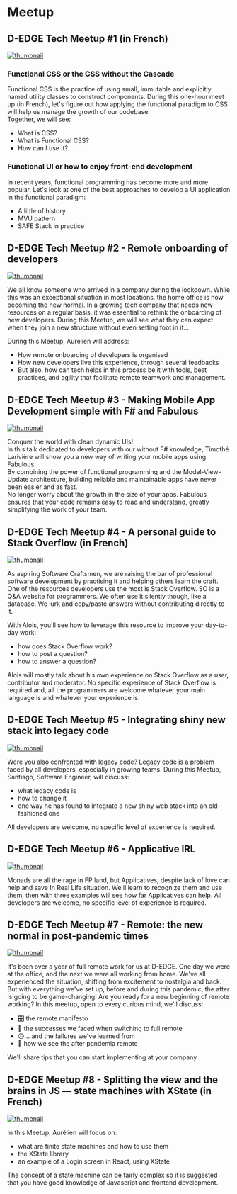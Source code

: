 # Meetup

## D-EDGE Tech Meetup #1 (in French) 

[![thumbnail](thumbnails/1.png)](https://www.youtube.com/watch?v=lcuTJYw-jsw)

<!-- <a href="https://www.youtube.com/watch?v=lcuTJYw-jsw"><img src="https://img.youtube.com/vi/lcuTJYw-jsw/maxresdefault.jpg" width = "259" height="194"></a> -->

### Functional CSS or the CSS without the Cascade

Functional CSS is the practice of using small, immutable and explicitly named utility classes to construct components. During this one-hour meet up (in French), let's figure out how applying the functional paradigm to CSS will help us manage the growth of our codebase.  
Together, we will see:

* What is CSS?
* What is Functional CSS?
* How can I use it?

### Functional UI  or how to enjoy front-end development

In recent years, functional programming has become more and more popular. Let's look at one of the best approaches to develop a UI application in the functional paradigm:

* A little of history
* MVU pattern
* SAFE Stack in practice

## D-EDGE Tech Meetup #2 - Remote onboarding of developers

[![thumbnail](thumbnails/2.png)](https://www.youtube.com/watch?v=IZNDQ83DrTY)

<!-- <a href="https://www.youtube.com/watch?v=IZNDQ83DrTY"><img src="https://github.com/shreyadenny/JoinUs/blob/main/thumbnails/2.png" width = "259" height="194"></a> -->

We all know someone who arrived in a company during the lockdown. While this was an exceptional situation in most locations, the home office is now becoming the new normal. In a growing tech company that needs new resources on a regular basis, it was essential to rethink the onboarding of new developers. During this Meetup, we will see what they can expect when they join a new structure without even setting foot in it...

During this Meetup, Aurelien will address:

- How remote onboarding of developers is organised
- How new developers live this experience, through several feedbacks
- But also, how can tech helps in this process be it with tools, best practices, and agility that facilitate remote teamwork and management.

## D-EDGE Tech Meetup #3 - Making Mobile App Development simple with F# and Fabulous

[![thumbnail](thumbnails/3.png)](https://www.youtube.com/watch?v=CNoaHtYFNw8)

<!-- <a href="https://www.youtube.com/watch?v=CNoaHtYFNw8"><img src="https://github.com/shreyadenny/JoinUs/blob/main/thumbnails/3.png" width = "259" height="194"></a> -->

Conquer the world with clean dynamic UIs!  
In this talk dedicated to developers with our without F# knowledge, Timothé Larivière will show you a new way of writing your mobile apps using Fabulous.  
By combining the power of functional programming and the Model-View-Update architecture, building reliable and maintainable apps have never been easier and as fast.  
No longer worry about the growth in the size of your apps. Fabulous ensures that your code remains easy to read and understand, greatly simplifying the work of your team.

## D-EDGE Tech Meetup #4 - A personal guide to Stack Overflow (in French)

[![thumbnail](thumbnails/4.png)](https://www.youtube.com/watch?v=y1EFsgDBEus)

<!-- <a href="https://www.youtube.com/watch?v=y1EFsgDBEus"><img src="https://github.com/shreyadenny/JoinUs/blob/main/thumbnails/4.png" width = "259" height="194"></a> -->

As aspiring Software Craftsmen, we are raising the bar of professional software development by practising it and helping others learn the craft. One of the resources developers use the most is Stack Overflow. SO is a Q&A website for programmers. We often use it silently though, like a database. We lurk and copy/paste answers without contributing directly to it.

With Alois, you'll see how to leverage this resource to improve your day-to-day work:

- how does Stack Overflow work?
- how to post a question?
- how to answer a question?

Alois will mostly talk about his own experience on Stack Overflow as a user, contributor and moderator.
No specific experience of Stack Overflow is required and, all the programmers are welcome whatever your main language is and whatever your experience is.

## D-EDGE Tech Meetup #5 - Integrating shiny new stack into legacy code

[![thumbnail](thumbnails/5.png)](https://www.youtube.com/watch?v=akNGA5mIJN8)

<!-- <a href="https://www.youtube.com/watch?v=akNGA5mIJN8"><img src="https://github.com/shreyadenny/JoinUs/blob/main/thumbnails/5.png" width = "259" height="194"></a> -->

Were you also confronted with legacy code? Legacy code is a problem faced by all developers, especially in growing teams. During this Meetup, Santiago, Software Engineer, will discuss:

- what legacy code is
- how to change it
- one way he has found to integrate a new shiny web stack into an old-fashioned one

All developers are welcome, no specific level of experience is required.

## D-EDGE Tech Meetup #6 - Applicative IRL

[![thumbnail](https://github.com/shreyadenny/JoinUs/blob/main/thumbnails/6.png)](https://www.youtube.com/watch?v=a4nYkvAA3VY)

<!-- <a href="https://www.youtube.com/watch?v=a4nYkvAA3VY"><img src="https://github.com/shreyadenny/JoinUs/blob/main/thumbnails/6.png" width = "259" height="194"></a> -->

Monads are all the rage in FP land, but Applicatives, despite lack of love can help and save In Real Life situation. We'll learn to recognize them and use them, then with three examples will see how far Applicatives can help. All developers are welcome, no specific level of experience is required.

## D-EDGE Tech Meetup #7 - Remote: the new normal in post-pandemic times

[![thumbnail](thumbnails/7.png)](https://www.youtube.com/watch?v=Bzg0ZVeIh6Y)

It's been over a year of full remote work for us at D-EDGE. One day we were at the office, and the next we were all working from home. We've all experienced the situation, shifting from excitement to nostalgia and back.  
But with everything we've set up, before and during this pandemic, the after is going to be game-changing! Are you ready for a new beginning of remote working?
In this meetup, open to every curious mind, we'll discuss:

* 🎛 the remote manifesto
* 🙂 the successes we faced when switching to full remote
* 🙃... and the failures we've learned from
* 🌈 how we see the after pandemia remote

We'll share tips that you can start implementing at your company


## D-EDGE Meetup #8 - Splitting the view and the brains in JS — state machines with XState (in French)

[![thumbnail](thumbnails/8.png)](https://www.youtube.com/watch?v=yRB57CDvQuY)

<!-- <a href="https://www.youtube.com/watch?v=yRB57CDvQuY"><img src="https://github.com/shreyadenny/JoinUs/blob/main/thumbnails/8.png" width = "259" height="194"></a> -->

In this Meetup, Aurélien will focus on:

- what are finite state machines and how to use them
- the XState library
- an example of a Login screen in React, using XState

The concept of a state machine can be fairly complex so it is suggested that you have good knowledge of Javascript and frontend development.
